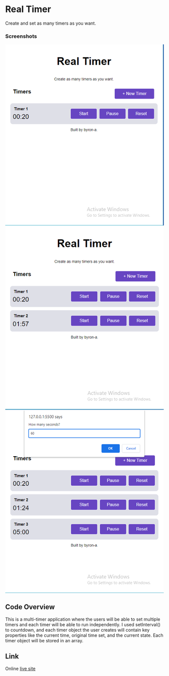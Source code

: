 # Real Timer
Create and set as many timers as you want.

### Screenshots
![](./images/timer.png)
![](./images/timer2.png)
![](./images/timer3.png)

## Code Overview

This is a multi-timer application where the users will be able to set multiple timers and each timer will be able to run independently. I used setInterval() to countdown, and each timer object the user creates will contain key properties like the current time, original time set, and the current state. Each timer object will be stored in an array.

## Link

Online [live site]()